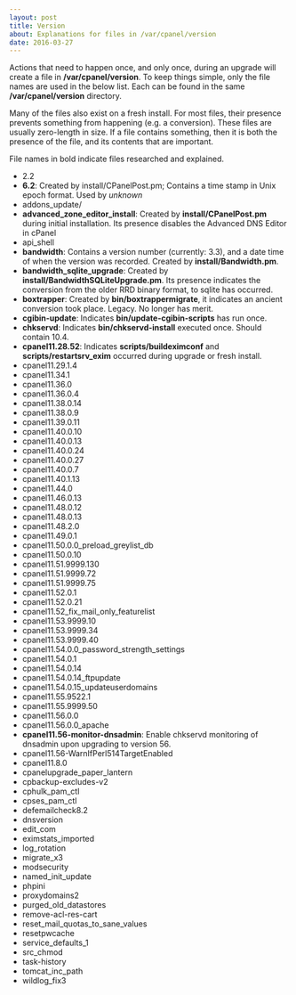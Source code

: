 ```yaml
---
layout: post
title: Version
about: Explanations for files in /var/cpanel/version
date: 2016-03-27
---
```


Actions that need to happen once, and only once, during an upgrade will create a file in **/var/cpanel/version**. To keep things simple, only the file names are used in the below list. Each can be found in the same **/var/cpanel/version** directory.

Many of the files also exist on a fresh install. For most files, their presence prevents something from happening (e.g. a conversion). These files are usually zero-length in size. If a file contains something, then it is both the presence of the file, and its contents that are important.

File names in bold indicate files researched and explained.

* 2.2
* **6.2**: Created by install/CPanelPost.pm; Contains a time stamp in Unix epoch format. Used by _unknown_
* addons_update/
* **advanced_zone_editor_install**: Created by **install/CPanelPost.pm** during initial installation. Its presence disables the Advanced DNS Editor in cPanel
* api_shell
* **bandwidth**: Contains a version number (currently: 3.3), and a date time of when the version was recorded. Created by **install/Bandwidth.pm**.
* **bandwidth_sqlite_upgrade**: Created by **install/BandwidthSQLiteUpgrade.pm**. Its presence indicates the conversion from the older RRD binary format, to sqlite has occurred.
* **boxtrapper**: Created by **bin/boxtrappermigrate**, it indicates an ancient conversion took place. Legacy. No longer has merit.
* **cgibin-update**: Indicates **bin/update-cgibin-scripts** has run once.
* **chkservd**: Indicates **bin/chkservd-install** executed once. Should contain 10.4.
* **cpanel11.28.52**: Indicates **scripts/buildeximconf** and **scripts/restartsrv_exim** occurred during upgrade or fresh install.
* cpanel11.29.1.4
* cpanel11.34.1
* cpanel11.36.0
* cpanel11.36.0.4
* cpanel11.38.0.14
* cpanel11.38.0.9
* cpanel11.39.0.11
* cpanel11.40.0.10
* cpanel11.40.0.13
* cpanel11.40.0.24
* cpanel11.40.0.27
* cpanel11.40.0.7
* cpanel11.40.1.13
* cpanel11.44.0
* cpanel11.46.0.13
* cpanel11.48.0.12
* cpanel11.48.0.13
* cpanel11.48.2.0
* cpanel11.49.0.1
* cpanel11.50.0.0_preload_greylist_db
* cpanel11.50.0.10
* cpanel11.51.9999.130
* cpanel11.51.9999.72
* cpanel11.51.9999.75
* cpanel11.52.0.1
* cpanel11.52.0.21
* cpanel11.52_fix_mail_only_featurelist
* cpanel11.53.9999.10
* cpanel11.53.9999.34
* cpanel11.53.9999.40
* cpanel11.54.0.0_password_strength_settings
* cpanel11.54.0.1
* cpanel11.54.0.14
* cpanel11.54.0.14_ftpupdate
* cpanel11.54.0.15_updateuserdomains
* cpanel11.55.9522.1
* cpanel11.55.9999.50
* cpanel11.56.0.0
* cpanel11.56.0.0_apache
* **cpanel11.56-monitor-dnsadmin**: Enable chkservd monitoring of dnsadmin upon upgrading to version 56.
* cpanel11.56-WarnIfPerl514TargetEnabled
* cpanel11.8.0
* cpanelupgrade_paper_lantern
* cpbackup-excludes-v2
* cphulk_pam_ctl
* cpses_pam_ctl
* defemailcheck8.2
* dnsversion
* edit_com
* eximstats_imported
* log_rotation
* migrate_x3
* modsecurity
* named_init_update
* phpini
* proxydomains2
* purged_old_datastores
* remove-acl-res-cart
* reset_mail_quotas_to_sane_values
* resetpwcache
* service_defaults_1
* src_chmod
* task-history
* tomcat_inc_path
* wildlog_fix3
